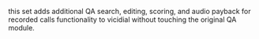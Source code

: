 
this set adds additional QA search, editing, scoring, and audio payback for recorded calls functionality to vicidial without touching the original QA module.
